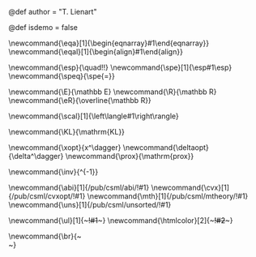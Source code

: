 <!-- Add here the global variables -->
@def author = "T. Lienart"

<!-- any non default judoc var must be pre-defined here with the right type -->
@def isdemo = false

<!-- Add here your commands that you'd like to use throughout  -->
\newcommand{\eqa}[1]{\begin{eqnarray}#1\end{eqnarray}}
\newcommand{\eqal}[1]{\begin{align}#1\end{align}}

\newcommand{\esp}{\quad\!\!}
\newcommand{\spe}[1]{\esp#1\esp}
\newcommand{\speq}{\spe{=}}

\newcommand{\E}{\mathbb E}
\newcommand{\R}{\mathbb R}
\newcommand{\eR}{\overline{\mathbb R}}

\newcommand{\scal}[1]{\left\langle#1\right\rangle}

<!-- ABI specific -->
\newcommand{\KL}{\mathrm{KL}}

<!-- optimisation specific -->
\newcommand{\xopt}{x^\dagger}
\newcommand{\deltaopt}{\delta^\dagger}
\newcommand{\prox}{\mathrm{prox}}

<!-- matrix theory specific -->
\newcommand{\inv}{^{-1}}

<!-- in-text replacements -->
\newcommand{\abi}[1]{/pub/csml/abi/!#1}
\newcommand{\cvx}[1]{/pub/csml/cvxopt/!#1}
\newcommand{\mth}[1]{/pub/csml/mtheory/!#1}
\newcommand{\uns}[1]{/pub/csml/unsorted/!#1}

<!-- Text decoration -->
\newcommand{\ul}[1]{~~~<span id=underline>!#1</span>~~~}
\newcommand{\htmlcolor}[2]{~~~<font color="!#1">!#2</font>~~~}

<!-- Text alignment -->
\newcommand{\br}{~~~</br>~~~} <!-- skip a line -->

